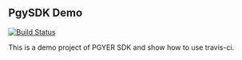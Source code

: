 ## PgySDK Demo

[![Build Status](https://travis-ci.org/ShengtaoLei/sdkdemo.svg?branch=master)](https://travis-ci.org/ShengtaoLei/sdkdemo)

This is a demo project of PGYER SDK and show how to use travis-ci.



